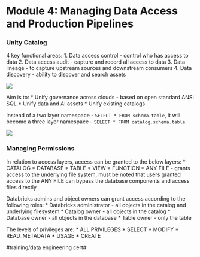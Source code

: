 # Module 4: Managing Data Access and Production Pipelines
### Unity Catalog

4 key functional areas:
	1. Data access control - control who has access to data
	2. Data access audit - capture and record all access to data
	3. Data lineage - to capture upstream sources and downstream consumers
	4. Data discovery - ability to discover and search assets

![](Module%204%20Managing%20Data%20Access%20and%20Production%20Pipelines/Screenshot%202022-05-09%20at%2019.49.33.png)

Aim is to:
	* Unify governance across clouds - based on open standard ANSI SQL
	* Unify data and AI assets
	* Unify existing catalogs

Instead of a two layer namespace - `SELECT * FROM schema.table`, it will become a three layer namespace - `SELECT * FROM catalog.schema.table`.

![](Module%204%20Managing%20Data%20Access%20and%20Production%20Pipelines/Screenshot%202022-05-09%20at%2019.53.07.png)


### Managing Permissions

In relation to access layers, access can be granted to the below layers:
	* CATALOG
	* DATABASE
	* TABLE
	* VIEW
	* FUNCTION
	* ANY FILE - grants access to the underlying file system, must be noted that users granted access to the ANY FILE can bypass the database components and access files directly

Databricks admins and object owners can grant access according to the following roles:
	* Databricks administrator - all objects in the catalog and underlying filesystem
	* Catalog owner - all objects in the catalog
	* Database owner - all objects in the database
	* Table owner - only the table

The levels of privileges are:
	* ALL PRIVILEGES
	* SELECT
	* MODIFY
	* READ_METADATA
	* USAGE
	* CREATE


#training/data engineering cert#

